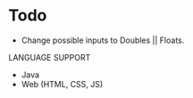 Todo
====

 - Change possible inputs to Doubles || Floats.
 
 
 LANGUAGE SUPPORT
 
 - Java
 - Web (HTML, CSS, JS)
